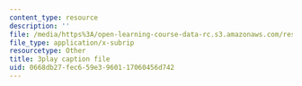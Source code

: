 ```yaml
---
content_type: resource
description: ''
file: /media/https%3A/open-learning-course-data-rc.s3.amazonaws.com/res-6-012-introduction-to-probability-spring-2018/0668db27fec659e3960117060456d742_TbRh71BMJvw.vtt
file_type: application/x-subrip
resourcetype: Other
title: 3play caption file
uid: 0668db27-fec6-59e3-9601-17060456d742
---
```

